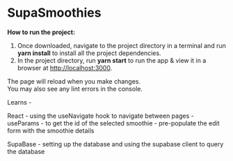 # SupaSmoothies

**How to run the project:**

1. Once downloaded, navigate to the project directory in a terminal and run **yarn install** to install all the project dependencies.
2. In the project directory, run **yarn start** to run the app & view it in a browser at [http://localhost:3000](http://localhost:3000).

The page will reload when you make changes.\
You may also see any lint errors in the console.

Learns -

React - using the useNavigate hook to navigate between pages
      - useParams - to get the id of the selected smoothie
      - pre-populate the edit form with the smoothie details
      
SupaBase - setting up the database and using the supabase client to query the database